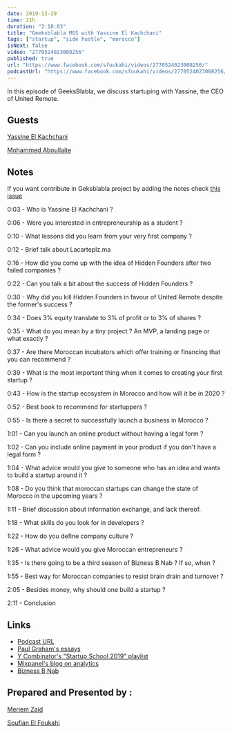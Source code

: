 ```yaml
---
date: 2019-12-29
time: 21h
duration: "2:18:03"
title: "Geeksblabla MSS with Yassine El Kachchani"
tags: ["startup", "side hustle", "morocco"]
isNext: false
video: "2770524023008256"
published: true
url: "https://www.facebook.com/sfoukahi/videos/2770524023008256/"
podcastUrl: "https://www.facebook.com/sfoukahi/videos/2770524023008256/"
---
```


In this episode of GeeksBlabla, we discuss startuping with Yassine, the CEO of United Remote.

## Guests

[Yassine El Kachchani](https://www.facebook.com/kachchani)

[Mohammed Aboullaite](https://www.facebook.com/aboullaite)

## Notes

If you want contribute in Geksblabla project by adding the notes check [this issue](https://github.com/DevC-Casa/geeksblabla.com/issues/23/)

0:03 - Who is Yassine El Kachchani ?

0:06 - Were you interested in entrepreneurship as a student ?

0:10 - What lessons did you learn from your very first company ?

0:12 - Brief talk about Lacarteplz.ma

0:16 - How did you come up with the idea of Hidden Founders after two failed companies ?

0:22 - Can you talk a bit about the success of Hidden Founders ?

0:30 - Why did you kill Hidden Founders in favour of United Remote despite the former's success ?

0:34 - Does 3% equity translate to 3% of profit or to 3% of shares ?

0:35 - What do you mean by a tiny project ? An MVP, a landing page or what exactly ?

0:37 - Are there Moroccan incubators which offer training or financing that you can recommend ?

0:39 - What is the most important thing when it comes to creating your first startup ?

0:43 - How is the startup ecosystem in Morocco and how will it be in 2020 ?

0:52 - Best book to recommend for startuppers ?

0:55 - Is there a secret to successfully launch a business in Morocco ?

1:01 - Can you launch an online product without having a legal form ?

1:02 - Can you include online payment in your product if you don't have a legal form ?

1:04 - What advice would you give to someone who has an idea and wants to build a startup around it ?

1:08 - Do you think that moroccan startups can change the state of Morocco in the upcoming years ?

1:11 - Brief discussion about information exchange, and lack thereof.

1:18 - What skills do you look for in developers ?

1:22 - How do you define company culture ?

1:26 - What advice would you give Moroccan entrepreneurs ?

1:35 - Is there going to be a third season of Bizness B Nab ? If so, when ?

1:55 - Best way for Moroccan companies to resist brain drain and turnover ?

2:05 - Besides money, why should one build a startup ?

2:11 - Conclusion

## Links

- [Podcast URL](https://www.facebook.com/sfoukahi/videos/2770524023008256/)
- [Paul Graham's essays](http://www.paulgraham.com/articles.html)
- [Y Combinator's "Startup School 2019" playlist](https://www.youtube.com/playlist?list=PLQ-uHSnFig5OMuEYI4rnNz08BIHxhxdHG)
- [Mixpanel's blog on analytics](https://mixpanel.com/blog/)
- [Bizness B Nab](https://www.youtube.com/channel/UC_bxddqRoU6xWe1H5i4qfOg)

## Prepared and Presented by :

[Meriem Zaid](https://www.facebook.com/MeriemZaid/)

[Soufian El Foukahi](https://twitter.com/souffanda/)
